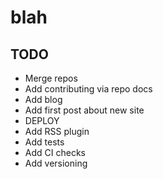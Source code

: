 # blah

## TODO

- Merge repos
- Add contributing via repo docs
- Add blog
- Add first post about new site
- DEPLOY
- Add RSS plugin
- Add tests
- Add CI checks
- Add versioning
